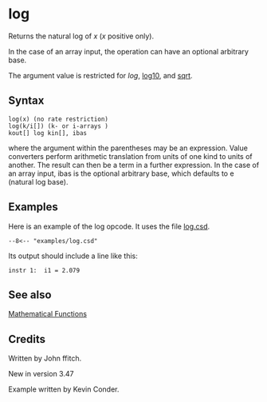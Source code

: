 <!--
id:log
category:Mathematical Operations:Mathematical Functions
-->
# log
Returns the natural log of _x_ (_x_ positive only).

In the case of an array input, the operation can have an optional arbitrary base.

The argument value is restricted for _log_, [log10](../../opcodes/log10), and [sqrt](../../opcodes/sqrt).

## Syntax
``` csound-orc
log(x) (no rate restriction)
log(k/i[]) (k- or i-arrays )
kout[] log kin[], ibas
```

where the argument within the parentheses may be an expression. Value converters perform arithmetic translation from units of one kind to units of another. The result can then be a term in a further expression. In the case of an array input, ibas is the optional arbitrary base, which defaults to e (natural log base).

## Examples

Here is an example of the log opcode. It uses the file [log.csd](../../examples/log.csd).

``` csound-csd title="Example of the log opcode." linenums="1"
--8<-- "examples/log.csd"
```

Its output should include a line like this:

```
instr 1:  i1 = 2.079
```

## See also

[Mathematical Functions](../../math/mathfunc)

## Credits

Written by John ffitch.

New in version 3.47

Example written by Kevin Conder.
